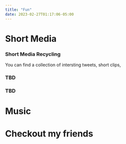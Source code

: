 ```yaml
---
title: "Fun"
date: 2023-02-27T01:17:06-05:00
---
```

#  Short Media

### Short Media Recycling 
You can find a collection of intersting tweets, short clips, 

### TBD

### TBD

#  Music

#  Checkout my friends
